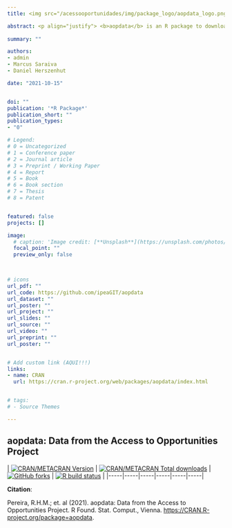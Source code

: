 ```yaml
---
title: <img src="/acessooportunidades/img/package_logo/aopdata_logo.png" width="200" align="center" alt="">

abstract: <p align="justify"> <b>aopdata</b> is an R package to download data from the <a href="https://www.ipea.gov.br/acessooportunidades/en/">Access to Opportunities Project (AOP)</a>. The AOP is a research initiative led by the Institute for Applied Economic Research (Ipea) with the aim to study transport accessibility and inequalities in access to opportunities in Brazilian cities. </p>
  
summary: ""

authors:
- admin
- Marcus Saraiva
- Daniel Herszenhut

date: "2021-10-15"


doi: ""
publication: '*R Package*'
publication_short: ""
publication_types:
- "0"

# Legend: 
# 0 = Uncategorized
# 1 = Conference paper
# 2 = Journal article
# 3 = Preprint / Working Paper
# 4 = Report
# 5 = Book
# 6 = Book section
# 7 = Thesis
# 8 = Patent


featured: false
projects: []

image:
  # caption: 'Image credit: [**Unsplash**](https://unsplash.com/photos/jdD8gXaTZsc)'
  focal_point: ""
  preview_only: false


  
# icons
url_pdf: ""
url_code: https://github.com/ipeaGIT/aopdata
url_dataset: ""
url_poster: ""
url_project: ""
url_slides: ""
url_source: ""
url_video: ""
url_preprint: ""
url_poster: ""


# Add custom link (AQUI!!!)
links:
- name: CRAN
  url: https://cran.r-project.org/web/packages/aopdata/index.html


# tags:
# - Source Themes

---
```


## **aopdata**: Data from the Access to Opportunities Project

| [![CRAN/METACRAN Version](https://www.r-pkg.org/badges/version/aopdata)](https://CRAN.R-project.org/package=aopdata)  | [![CRAN/METACRAN Total downloads](https://cranlogs.r-pkg.org/badges/grand-total/aopdata?color=blue)](https://CRAN.R-project.org/package=aopdata)  | [![GitHub forks](https://img.shields.io/badge/GitHub-code-orange)](https://github.com/ipeaGIT/aopdata) | [![R build status](https://github.com/ipeaGIT/aopdata/workflows/R-CMD-check/badge.svg)](https://github.com/ipeaGIT/aopdata/actions) |
|-----|-----|-----|-----|-----|-----|

__Citation__:

Pereira, R.H.M.; et. al (2021). aopdata: Data from the Access to Opportunities Project. R Found. Stat. Comput., Vienna. https://CRAN.R-project.org/package=aopdata.